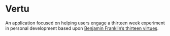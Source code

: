 # Vertu
An application focused on helping users engage a thirteen week experiment in personal development based upon [Benjamin Franklin’s thirteen virtues](http://www.thirteenvirtues.com/).

